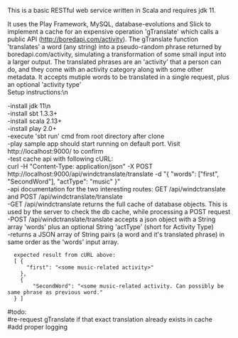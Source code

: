 This is a basic RESTful web service written in Scala and requires jdk 11.  

It uses the Play Framework, MySQL, database-evolutions and Slick to implement a cache for an expensive operation 'gTranslate' which calls a public API (http://boredapi.com/activity). The gTranslate function 'translates' a word (any string) into a pseudo-random phrase returned by boredapi.com/activity, simulating a transformation of some small input into a larger output. The translated phrases are an 'activity' that a person can do, and they come with an activity category along with some other metadata. It accepts mutiple words to be translated in a single request, plus an optional 'activity type'  
Setup instructions:\n  

  -install jdk 11\n  
  -install sbt 1.3.3+  
  -install scala 2.13+  
  -install play 2.0+  
  -execute 'sbt run' cmd from root directory after clone  
    -play sample app should start running on default port. Visit http://localhost:9000/ to confirm  
    -test cache api with following cURL:   
      curl -H "Content-Type: application/json" -X POST http://localhost:9000/api/windctranslate/translate -d "{ "words": ["first", "SecondWord"], \"actType\": \"music\" }"  
    -api documentation for the two interesting routes: GET /api/windctranslate  and  POST /api/windctranslate/translate  
      -GET /api/windctranslate  returns the full cache of database objects. This is used by the server to check the db cache, while processing a POST request  
      -POST /api/windctranslate/translate  accepts a json object with a String array 'words' plus an optional String 'actType' (short for Activity Type)  
        -returns a JSON array of String pairs (a word and it's translated phrase) in same order as the 'words' input array.  
  
      expected result from cURL above:   
      [ {  
          "first": "<some music-related activity>"  
        },  
        {  
            "SecondWord": "<some music-related activity. Can possibly be same phrase as previous word."  
      } ]  



#todo:  
#re-request gTranslate if that exact translation already exists in cache  
#add proper logging  
